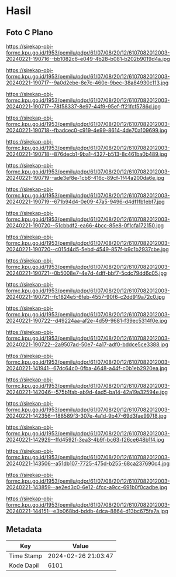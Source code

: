 # Hasil

## Foto C Plano

https://sirekap-obj-formc.kpu.go.id/1953/pemilu/pdpr/61/07/08/20/12/6107082012003-20240221-190716--bb1082c6-e049-4b28-b081-b202b9019d4a.jpg

https://sirekap-obj-formc.kpu.go.id/1953/pemilu/pdpr/61/07/08/20/12/6107082012003-20240221-190717--9a0d2ebe-8e7c-460e-9bec-38a84930c113.jpg

https://sirekap-obj-formc.kpu.go.id/1953/pemilu/pdpr/61/07/08/20/12/6107082012003-20240221-190717--78f58337-8e97-44f9-95ef-ff21fcf5786d.jpg

https://sirekap-obj-formc.kpu.go.id/1953/pemilu/pdpr/61/07/08/20/12/6107082012003-20240221-190718--fbadcec0-c919-4e99-8614-4de70a109699.jpg

https://sirekap-obj-formc.kpu.go.id/1953/pemilu/pdpr/61/07/08/20/12/6107082012003-20240221-190718--876decb1-9ba1-4327-b513-8c461ba0b489.jpg

https://sirekap-obj-formc.kpu.go.id/1953/pemilu/pdpr/61/07/08/20/12/6107082012003-20240221-190719--ade3ef8e-1cb6-416c-89cf-1f44a200da6e.jpg

https://sirekap-obj-formc.kpu.go.id/1953/pemilu/pdpr/61/07/08/20/12/6107082012003-20240221-190719--671b94d4-0e09-47a5-9496-d4df1fb1ebf7.jpg

https://sirekap-obj-formc.kpu.go.id/1953/pemilu/pdpr/61/07/08/20/12/6107082012003-20240221-190720--51cbbdf2-ea66-4bcc-85e8-0f1cfa172150.jpg

https://sirekap-obj-formc.kpu.go.id/1953/pemilu/pdpr/61/07/08/20/12/6107082012003-20240221-190720--c015d4d5-5ebd-4549-857f-b9c1b2937cbe.jpg

https://sirekap-obj-formc.kpu.go.id/1953/pemilu/pdpr/61/07/08/20/12/6107082012003-20240221-190721--0b5008e7-4e7d-4dff-bbf7-5cdc79dd6c05.jpg

https://sirekap-obj-formc.kpu.go.id/1953/pemilu/pdpr/61/07/08/20/12/6107082012003-20240221-190721--fc1824e5-6feb-4557-90f6-c2dd919a72c0.jpg

https://sirekap-obj-formc.kpu.go.id/1953/pemilu/pdpr/61/07/08/20/12/6107082012003-20240221-190722--d49224aa-af2e-4d59-9681-f39ec5314f0e.jpg

https://sirekap-obj-formc.kpu.go.id/1953/pemilu/pdpr/61/07/08/20/12/6107082012003-20240221-190722--2a9507ad-50e7-4a17-adf0-bddce5ce3388.jpg

https://sirekap-obj-formc.kpu.go.id/1953/pemilu/pdpr/61/07/08/20/12/6107082012003-20240221-141941--67dc64c0-0fba-4648-a44f-c0b1eb2920ea.jpg

https://sirekap-obj-formc.kpu.go.id/1953/pemilu/pdpr/61/07/08/20/12/6107082012003-20240221-142046--575b1fab-ab9d-4ad5-ba14-42a19a32594e.jpg

https://sirekap-obj-formc.kpu.go.id/1953/pemilu/pdpr/61/07/08/20/12/6107082012003-20240221-142356--188589f3-307e-4a1d-9b47-69d3fae997f8.jpg

https://sirekap-obj-formc.kpu.go.id/1953/pemilu/pdpr/61/07/08/20/12/6107082012003-20240221-142929--ffd4592f-3ea3-4b9f-bc63-f26ce648b1f4.jpg

https://sirekap-obj-formc.kpu.go.id/1953/pemilu/pdpr/61/07/08/20/12/6107082012003-20240221-143506--a51db107-7725-475d-b255-68ca237690c4.jpg

https://sirekap-obj-formc.kpu.go.id/1953/pemilu/pdpr/61/07/08/20/12/6107082012003-20240221-143859--ae2ed3c0-6e12-4fcc-a9cc-691b0f0cadbe.jpg

https://sirekap-obj-formc.kpu.go.id/1953/pemilu/pdpr/61/07/08/20/12/6107082012003-20240221-144151--e3b068bd-bddb-4dca-8864-d13bc675fa7a.jpg


## Metadata

| Key        | Value               |
| ---------- | ------------------- |
| Time Stamp | 2024-02-26 21:03:47 |
| Kode Dapil | 6101                |



